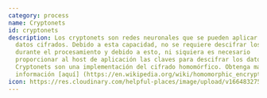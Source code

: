 ```yaml
---
category: process
name: Cryptonets
id: cryptonets
description: Los cryptonets son redes neuronales que se pueden aplicar a los
  datos cifrados. Debido a esta capacidad, no se requiere descifrar los datos
  durante el procesamiento y debido a esto, ni siquiera es necesario
  proporcionar al host de aplicación las claves para descifrar los datos.
  Cryptonets son una implementación del cifrado homomórfico. Obtenga más
  información [aquí] (https://en.wikipedia.org/wiki/homomorphic_encryption)
icon: https://res.cloudinary.com/helpful-places/image/upload/v1664832754/dtpr-icons/process/encrypted_oedzbb.svg
---
```

